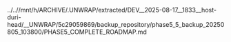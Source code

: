 ../..//mnt/h/ARCHIVE/.UNWRAP/extracted/DEV__2025-08-17__1833__host-duri-head/__UNWRAP/5c29059869/backup_repository/phase5_5_backup_20250805_103800/PHASE5_COMPLETE_ROADMAP.md